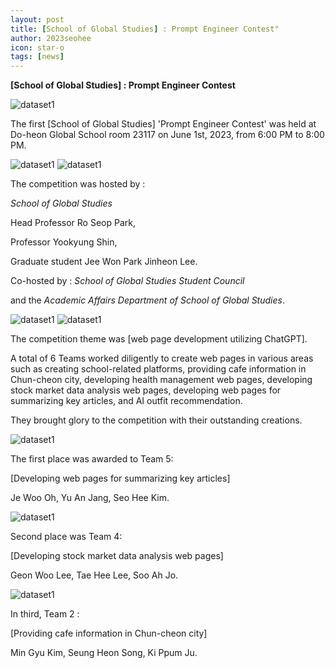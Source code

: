 ```yaml
---
layout: post
title: [School of Global Studies] : Prompt Engineer Contest"
author: 2023seohee
icon: star-o
tags: [news]
---
```



**[School of Global Studies] : Prompt Engineer Contest**

![dataset1](/img/news/SGS.jpg)

The first [School of Global Studies] 'Prompt Engineer Contest' was held at Do-heon Global School room 23117 on June 1st, 2023, from 6:00 PM to 8:00 PM.

![dataset1](/img/news/engineer.jpg)
![dataset1](/img/news/contest.jpg)

The competition was hosted by :

<i>School of Global Studies</i> 

Head Professor Ro Seop Park, 

Professor Yookyung Shin, 

Graduate student Jee Won Park Jinheon Lee.


Co-hosted by :
<i>School of Global Studies Student Council</i> 

and the <i>Academic Affairs Department of School of Global Studies</i>.

![dataset1](/img/news/Prompt.jpg)
![dataset1](/img/news/ssgss.jpg)

The competition theme was [web page development utilizing ChatGPT]. 

A total of 6 Teams worked diligently to create web pages in various areas such as creating school-related platforms, providing cafe information in Chun-cheon city, developing health management web pages, developing stock market data analysis web pages, developing web pages for summarizing key articles, and AI outfit recommendation.

They brought glory to the competition with their outstanding creations.

![dataset1](/img/news/cont.jpg)

The first place was awarded to Team 5:

[Developing web pages for summarizing key articles]

Je Woo Oh, Yu An Jang, Seo Hee Kim.

![dataset1](/img/news/contt.jpg)

Second place was Team 4: 

[Developing stock market data analysis web pages]

Geon Woo Lee, Tae Hee Lee, Soo Ah Jo.

![dataset1](/img/news/conttt.jpg)

In third, Team 2 : 

[Providing cafe information in Chun-cheon city]

Min Gyu Kim, Seung Heon Song, Ki Ppum Ju. 


